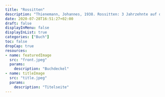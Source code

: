 ```yaml
---
title: "Rossitten"
description: "Thienemann, Johannes, 1938. Rossitten: 3 Jahrzehnte auf der Kurischen Nehrung. Volksausgabe - Neudamm: Neumann"
date: 2020-07-28T16:51:27+02:00
draft: false
displayInMenu: false
displayInList: true
categories: ["Buch"]
toc: false
dropCap: true
resources:
- name: featuredImage
  src: "front.jpeg"
  params:
    description: "Buchdeckel"
- name: titleImage
  src: "title.jpeg"
  params:
    description: "Titelseite"
---
```

